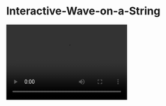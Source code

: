 # Interactive-Wave-on-a-String
<video src="wave_video.mp4" width="320" height="200" controls preload></video>
